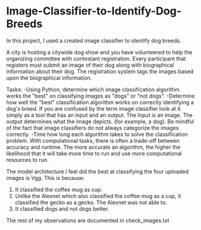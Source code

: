 # Image-Classifier-to-Identify-Dog-Breeds

In this project, I used a created image classifier to identify dog breeds.

A city is hosting a citywide dog show and you have volunteered to help the organizing committee with contestant registration. Every participant that registers must submit an image of their dog along with biographical information about their dog. The registration system tags the images based upon the biographical information.

Tasks:
-Using Python, determine which image classification algorithm works the "best" on classifying images as "dogs" or "not dogs".
-Determine how well the "best" classification algorithm works on correctly identifying a dog's breed. If you are confused by the term image classifier look at it simply as a tool that has an input and an output. The Input is an image. The output determines what the image depicts. (for example, a dog). Be mindful of the fact that image classifiers do not always categorize the images correctly.
-Time how long each algorithm takes to solve the classification problem. With computational tasks, there is often a trade-off between accuracy and runtime. The more accurate an algorithm, the higher the likelihood that it will take more time to run and use more computational resources to run.

The model architecture I feel did the best at classifying the four uploaded images is Vgg. This is because:
1. It classified the coffee mug as cup.
2. Unlike the Alexnet which also classified the coffee mug as a cup, it classified the gecko as a gecko. The Alexnet was not able to.
3. It classified dogs and not dogs better.

The rest of my observations are documented in check_images.txt
